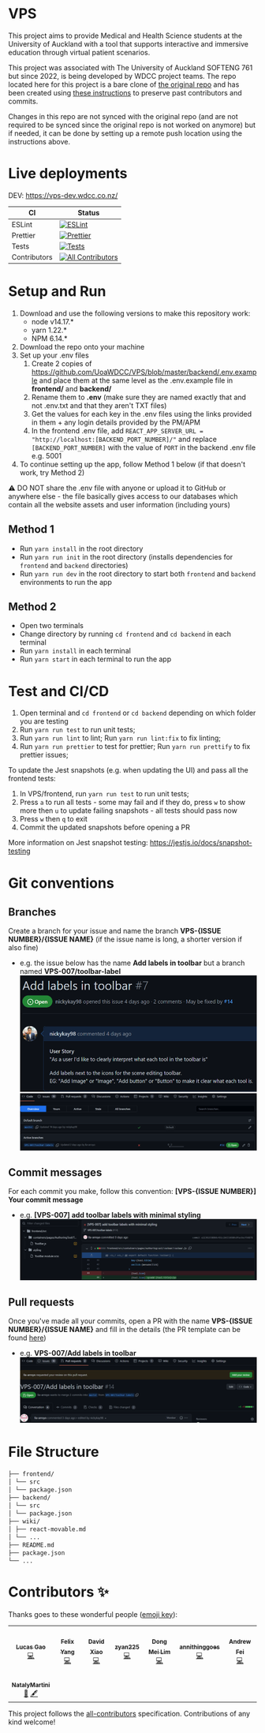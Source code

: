 # VPS

This project aims to provide Medical and Health Science students at the University of Auckland with a tool that supports interactive and immersive education through virtual patient scenarios.

This project was associated with The University of Auckland SOFTENG 761 but since 2022, is being developed by WDCC project teams. The repo located here for this project is a bare clone of [the original repo](https://github.com/Collabs-uni/virtual-patient-system) and has been created using [these instructions](https://docs.github.com/en/repositories/creating-and-managing-repositories/duplicating-a-repository#mirroring-a-repository=) to preserve past contributors and commits. 

Changes in this repo are not synced with the original repo (and are not required to be synced since the original repo is not worked on anymore) but if needed, it can be done by setting up a remote push location using the instructions above.

# Live deployments

DEV: https://vps-dev.wdcc.co.nz/

<!-- prettier-ignore -->
| CI                  | Status   |
| ------------------- | -------- |
| ESLint              | [![ESLint](https://github.com/SoftEng761-2021/project-project-team-1/actions/workflows/eslint.yml/badge.svg)](https://github.com/SoftEng761-2021/project-project-team-1/actions/workflows/eslint.yml) |
| Prettier            | [![Prettier](https://github.com/SoftEng761-2021/project-project-team-1/actions/workflows/prettier.yml/badge.svg)](https://github.com/SoftEng761-2021/project-project-team-1/actions/workflows/prettier.yml) |
| Tests               |  [![Tests](https://github.com/SoftEng761-2021/project-project-team-1/actions/workflows/unit_tests.yml/badge.svg)](https://github.com/SoftEng761-2021/project-project-team-1/actions/workflows/unit_tests.yml) |
| Contributors        | [![All Contributors](https://img.shields.io/badge/all_contributors-8-orange.svg?style=flat-square)](#contributors-) |

# Setup and Run

1. Download and use the following versions to make this repository work:
    - node v14.17.\*
    - yarn 1.22.\*
    - NPM 6.14.\*
2. Download the repo onto your machine
3. Set up your .env files 
    1. Create 2 copies of https://github.com/UoaWDCC/VPS/blob/master/backend/.env.example and place them at the same level as the .env.example file in __frontend/__ and __backend/__
    2. Rename them to __.env__ (make sure they are named exactly that and not .env.txt and that they aren't TXT files)
    3. Get the values for each key in the .env files using the links provided in them + any login details provided by the PM/APM
    4. In the frontend .env file, add `REACT_APP_SERVER_URL = "http://localhost:[BACKEND_PORT_NUMBER]/"` and replace `[BACKEND_PORT_NUMBER]` with the value of `PORT` in the backend .env file e.g. 5001
4. To continue setting up the app, follow Method 1 below (if that doesn't work, try Method 2)

⚠️ DO NOT share the .env file with anyone or upload it to GitHub or anywhere else - the file basically gives access to our databases which contain all the website assets and user information (including yours)

## Method 1

- Run `yarn install` in the root directory
- Run `yarn run init` in the root directory (installs dependencies for `frontend` and `backend` directories)
- Run `yarn run dev` in the root directory to start both `frontend` and `backend` environments to run the app

## Method 2

- Open two terminals
- Change directory by running `cd frontend` and `cd backend` in each terminal
- Run `yarn install` in each terminal
- Run `yarn start` in each terminal to run the app

# Test and CI/CD

1. Open terminal and `cd frontend` or `cd backend` depending on which folder you are testing
2. Run `yarn run test` to run unit tests;
3. Run `yarn run lint` to lint; Run `yarn run lint:fix` to fix linting;
4. Run `yarn run prettier` to test for prettier; Run `yarn run prettify` to fix prettier issues;

To update the Jest snapshots (e.g. when updating the UI) and pass all the frontend tests:
1. In VPS/frontend, run `yarn run test` to run unit tests;
2. Press `a` to run all tests - some may fail and if they do, press `w` to show more then `u` to update failing snapshots - all tests should pass now
3. Press `w` then `q` to exit
4. Commit the updated snapshots before opening a PR

More information on Jest snapshot testing: https://jestjs.io/docs/snapshot-testing

# Git conventions

## Branches

Create a branch for your issue and name the branch __VPS-{ISSUE NUMBER}/{ISSUE NAME}__ (if the issue name is long, a shorter version if also fine)
  - e.g. the issue below has the name __Add labels in toolbar__ but a branch named __VPS-007/toolbar-label__
![picture 1](images/97c5a60476136bad6a548f65d9bea375b1b0934fc378a53cb54920bbb5ee0897.png)
![picture 2](images/d915d14397f3a85223e85e824f70f1545f538d87f638bd888071d2fb6756de3c.png)  

## Commit messages

For each commit you make, follow this convention: __[VPS-{ISSUE NUMBER}] Your commit message__
  - e.g. __[VPS-007] add toolbar labels with minimal styling__
![picture 3](images/8a5fac4d45ed78c426c0fb7895c51ddd9f7e942d19549312091180d83254f170.png)  


## Pull requests

Once you've made all your commits, open a PR with the name __VPS-{ISSUE NUMBER}/{ISSUE NAME}__ and fill in the details (the PR template can be found [here]( https://github.com/UoaWDCC/VPS/blob/master/.github/pull_request_template.md))
  - e.g. __VPS-007/Add labels in toolbar__
![picture 1](images/0eeffe2bfa8023951ea66309f2227a02f700d20f61516555641970dba3d37bd6.png)  

# File Structure

```.
├── frontend/
│ └── src
│ └── package.json
├── backend/
│ └── src
│ └── package.json
├── wiki/
│ ├── react-movable.md
│ └── ...
├── README.md
├── package.json
└── ...
```

# Contributors ✨

Thanks goes to these wonderful people ([emoji key](https://allcontributors.org/docs/en/emoji-key)):

<!-- ALL-CONTRIBUTORS-LIST:START - Do not remove or modify this section -->
<!-- prettier-ignore-start -->
<!-- markdownlint-disable -->
<table>
  <tr>
    <td align="center"><a href="https://github.com/lucas2005gao"><img src="https://avatars.githubusercontent.com/u/48196609?v=4?s=100" width="100px;" alt=""/><br /><sub><b>Lucas Gao</b></sub></a><br /><a href="https://github.com/lucas2005gao/REACT Template/commits?author=lucas2005gao" title="Code">💻</a></td>
    <td align="center"><a href="https://github.com/flexzy"><img src="https://avatars.githubusercontent.com/u/49087744?v=4?s=100" width="100px;" alt=""/><br /><sub><b>Felix Yang</b></sub></a><br /><a href="https://github.com/lucas2005gao/REACT Template/commits?author=flexzy" title="Code">💻</a></td>
    <td align="center"><a href="https://github.com/David-Xia0"><img src="https://avatars.githubusercontent.com/u/50573329?v=4?s=100" width="100px;" alt=""/><br /><sub><b>David Xiao</b></sub></a><br /><a href="https://github.com/lucas2005gao/REACT Template/commits?author=David-Xia0" title="Code">💻</a></td>
    <td align="center"><a href="https://github.com/zyan225"><img src="https://avatars.githubusercontent.com/u/52368549?v=4?s=100" width="100px;" alt=""/><br /><sub><b>zyan225</b></sub></a><br /><a href="https://github.com/lucas2005gao/REACT Template/commits?author=zyan225" title="Code">💻</a></td>
    <td align="center"><a href="https://github.com/dongmeilim"><img src="https://avatars.githubusercontent.com/u/52555301?v=4?s=100" width="100px;" alt=""/><br /><sub><b>Dong Mei Lim</b></sub></a><br /><a href="https://github.com/lucas2005gao/REACT Template/commits?author=dongmeilim" title="Code">💻</a></td>
    <td align="center"><a href="https://github.com/annithinggoes"><img src="https://avatars.githubusercontent.com/u/52563454?v=4?s=100" width="100px;" alt=""/><br /><sub><b>annithinggoes</b></sub></a><br /><a href="https://github.com/lucas2005gao/REACT Template/commits?author=annithinggoes" title="Code">💻</a></td>
    <td align="center"><a href="https://github.com/afei088"><img src="https://avatars.githubusercontent.com/u/60560589?v=4?s=100" width="100px;" alt=""/><br /><sub><b>Andrew Fei</b></sub></a><br /><a href="https://github.com/lucas2005gao/REACT Template/commits?author=afei088" title="Code">💻</a></td>
  </tr>
  <tr>
    <td align="center"><a href="https://github.com/NatalyMartini"><img src="https://avatars.githubusercontent.com/u/79951216?v=4?s=100" width="100px;" alt=""/><br /><sub><b>NatalyMartini</b></sub></a><br /><a href="#business-NatalyMartini" title="Business development">💼</a> <a href="#content-NatalyMartini" title="Content">🖋</a></td>
  </tr>
</table>

<!-- markdownlint-restore -->
<!-- prettier-ignore-end -->

<!-- ALL-CONTRIBUTORS-LIST:END -->

This project follows the [all-contributors](https://github.com/all-contributors/all-contributors) specification. Contributions of any kind welcome!
